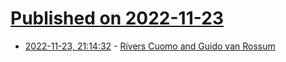 # [Published on 2022-11-23](index.md)

* [2022-11-23, 21:14:32](https://lobste.rs/s/aywoq3/rivers_cuomo_guido_van_rossum) - [Rivers Cuomo and Guido van Rossum](https://www.singforscience.org/episodes/rivers-cuomo-guido-van-rossum)

